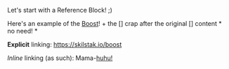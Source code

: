 Let's start with a Reference Block! ;)

Here's an example of the [Boost]! + the [] crap after the original [] content * no need! *

[Boost]: https://skilstak.io/boost

**Explicit** linking: https://skilstak.io/boost

*Inline* linking (as such): Mama-[huhu!](https://i0.wp.com/com-chine.fr/wp-content/uploads/2023/10/MaMaHuHu.png?resize=768%2C768&ssl=1 "Mama-Huhu illustration")


